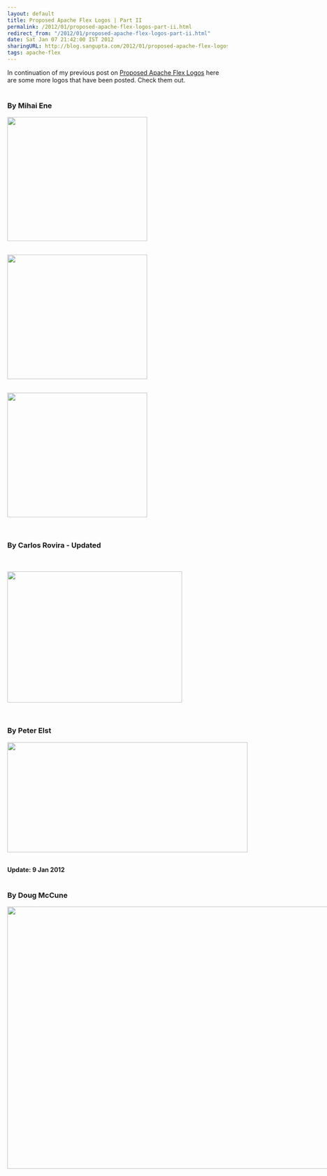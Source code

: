 ```yaml
---
layout: default
title: Proposed Apache Flex Logos | Part II
permalink: /2012/01/proposed-apache-flex-logos-part-ii.html
redirect_from: "/2012/01/proposed-apache-flex-logos-part-ii.html"
date: Sat Jan 07 21:42:00 IST 2012
sharingURL: http://blog.sangupta.com/2012/01/proposed-apache-flex-logos-part-ii.html
tags: apache-flex
---
```

In continuation of my previous post on 
<a href="http://blog.sangupta.com/2012/01/proposed-apache-flex-logos.html">Proposed Apache Flex Logos</a> here are some more logos that have been posted. Check them out.
<br>
<br>
<h3>By Mihai Ene</h3>
<div class="separator" style="clear: both; text-align: center;">
    <a href="http://cs.ibaneasa.ro/flex/flexlogoprop2-graybg.png" imageanchor="1" style="clear: left; float: left; margin-bottom: 1em; margin-right: 1em;"><img border="0" height="284" src="http://cs.ibaneasa.ro/flex/flexlogoprop2-graybg.png" width="320"></a>
</div>
<br>
<div style="clear: both;"></div>
<br>
<div class="separator" style="clear: both; text-align: center;">
    <a href="http://cs.ibaneasa.ro/flex/flexlogoprop3-blankbg.png" imageanchor="1" style="clear: left; float: left; margin-bottom: 1em; margin-right: 1em;"><img border="0" height="285" src="http://cs.ibaneasa.ro/flex/flexlogoprop3-blankbg.png" width="320"></a>
</div>
<br>
<div style="clear: both;"></div>
<br>
<div class="separator" style="clear: both; text-align: center;">
    <a href="http://cs.ibaneasa.ro/flex/flexlogoprop4-adobestyle.png" imageanchor="1" style="clear: left; float: left; margin-bottom: 1em; margin-right: 1em;"><img border="0" height="285" src="http://cs.ibaneasa.ro/flex/flexlogoprop4-adobestyle.png" width="320"></a>
</div>
<br>
<div style="clear: both;"></div>
<br>
<h3>By Carlos Rovira - Updated</h3>
<br>
<br>
<div class="separator" style="clear: both; text-align: center;">
    <a href="http://www.carlosrovira.com/apache-flex-logo-proposal-2.png" imageanchor="1" style="clear: left; float: left; margin-bottom: 1em; margin-right: 1em;"><img border="0" height="300" src="http://www.carlosrovira.com/apache-flex-logo-proposal-2.png" width="400"></a>
</div>
<br>
<div style="clear: both;"></div>
<br>
<h3>By Peter Elst</h3>
<div class="separator" style="clear: both; text-align: center;">
    <a href="http://peterelst.com/tmp/apacheflex-logo-proposal.png" imageanchor="1" style="clear: left; float: left; margin-bottom: 1em; margin-right: 1em;"><img border="0" height="252" src="http://peterelst.com/tmp/apacheflex-logo-proposal.png" width="550"></a>
</div>
<br>
<div style="clear: both;"></div>
<br>
<b>Update: 9 Jan 2012</b>
<br>
<br>
<h3>By Doug McCune</h3>
<div class="separator" style="clear: both; text-align: center;">
    <a href="http://dougmccune.com/apache_flex_logo.jpg" imageanchor="1" style="clear: left; float: left; margin-bottom: 1em; margin-right: 1em;"><img border="0" height="600" src="http://dougmccune.com/apache_flex_logo.jpg" width="800"></a>
</div>
